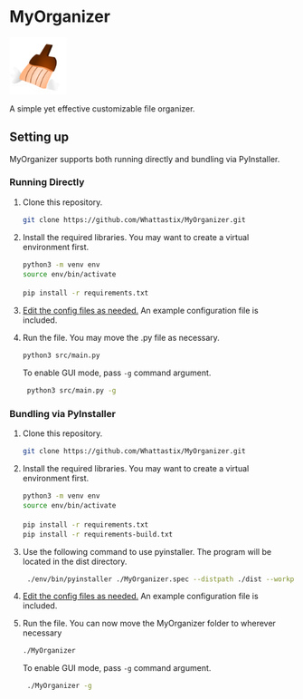 # MyOrganizer

<img src="./img/logo.png" width="20%" alt="MyOrganizer Logo">

A simple yet effective customizable file organizer.

## Setting up

MyOrganizer supports both running directly and bundling via PyInstaller.

### Running Directly

1. Clone this repository.

    ```bash
    git clone https://github.com/Whattastix/MyOrganizer.git
    ```

2. Install the required libraries. You may want to create a virtual environment first.

    ```bash
    python3 -m venv env 
    source env/bin/activate

    pip install -r requirements.txt
    ```

3. [Edit the config files as needed.](CONFIG.md) An example configuration file is included.

4. Run the file. You may move the .py file as necessary.

    ```bash
    python3 src/main.py 
    ```

   To enable GUI mode, pass `-g` command argument.

   ```bash
    python3 src/main.py -g
    ```

### Bundling via PyInstaller

1. Clone this repository.  

    ```bash
    git clone https://github.com/Whattastix/MyOrganizer.git
    ```

2. Install the required libraries. You may want to create a virtual environment first.

    ```bash
    python3 -m venv env 
    source env/bin/activate

    pip install -r requirements.txt
    pip install -r requirements-build.txt
    ```

3. Use the following command to use pyinstaller. The program will be located in the dist directory.

   ```bash
    ./env/bin/pyinstaller ./MyOrganizer.spec --distpath ./dist --workpath ./temp
   ```

4. [Edit the config files as needed.](CONFIG.md) An example configuration file is included.

5. Run the file. You can now move the MyOrganizer folder to wherever necessary

    ```bash
    ./MyOrganizer
    ```

   To enable GUI mode, pass `-g` command argument.

   ```bash
    ./MyOrganizer -g
    ```